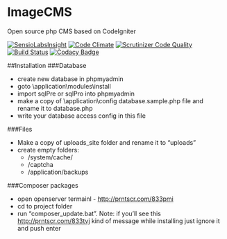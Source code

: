 # ImageCMS
Open source php CMS based on CodeIgniter

[![SensioLabsInsight](https://insight.sensiolabs.com/projects/d1f4928d-7cce-4aad-937f-2aa5d91ebf14/mini.png)](https://insight.sensiolabs.com/projects/d1f4928d-7cce-4aad-937f-2aa5d91ebf14)
[![Code Climate](https://codeclimate.com/github/imagecms/ImageCMS/badges/gpa.svg)](https://codeclimate.com/github/imagecms/ImageCMS)
[![Scrutinizer Code Quality](https://scrutinizer-ci.com/g/imagecms/ImageCMS/badges/quality-score.png?b=development)](https://scrutinizer-ci.com/g/imagecms/ImageCMS/?branch=development)
[![Build Status](https://scrutinizer-ci.com/g/imagecms/ImageCMS/badges/build.png?b=development)](https://scrutinizer-ci.com/g/imagecms/ImageCMS/build-status/development)
[![Codacy Badge](https://api.codacy.com/project/badge/b309dceef5634272a6d6bdf65db28468)](https://www.codacy.com/app/info_26/ImageCMS)

##Installation
###Database
- create new database in phpmyadmin
- goto \application\modules\install
- import sqlPre or sqlPro into phpmyadmin
- make a copy of \application\config database.sample.php file and rename it to database.php
- write your database access config in this file

###Files
- Make a copy of uploads_site folder and rename it to “uploads”
- create empty folders:
  * /system/cache/
  * /captcha
  * /application/backups

###Composer packages
- open openserver termainl - http://prntscr.com/833pmi
- cd to project folder
- run “composer_update.bat”. Note: if you’ll see this http://prntscr.com/833tvj kind of message while installing just ignore it and push enter
